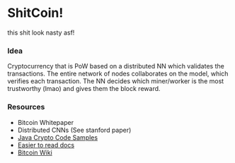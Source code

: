 # ShitCoin!
this shit look nasty asf!

### Idea
Cryptocurrency that is PoW based on a distributed NN which validates the transactions.
The entire network of nodes collaborates on the model, which verifies each transaction.
The NN decides which miner/worker is the most trustworthy (lmao) and gives them the block reward.

### Resources
- Bitcoin Whitepaper
- Distributed CNNs (See stanford paper)
- [Java Crypto Code Samples](https://docs.oracle.com/en/java/javase/17/security/java-cryptography-architecture-jca-reference-guide.html#GUID-ED6EDA78-8D20-4059-92E1-FBDDE4D3DFE6)
- [Easier to read docs](https://learnmeabitcoin.com/technical/output)
- [Bitcoin Wiki](https://wiki.bitcoinsv.io/index.php/Bitcoin_Transactions)
